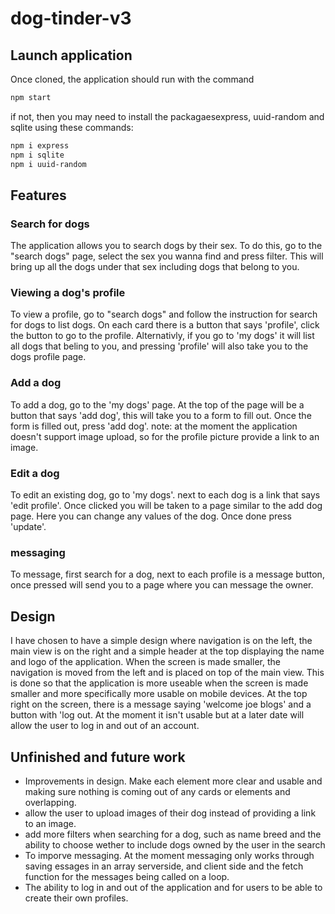 # dog-tinder-v3
## Launch application
Once cloned, the application should run with the command
```sh
npm start
```
if not, then you may need to install the packagaesexpress, uuid-random and sqlite using these commands:
```sh
npm i express
npm i sqlite
npm i uuid-random
```

## Features
### Search for dogs
The application allows you to search dogs by their sex. To do this, go to the "search dogs" page, select the sex you wanna find and press filter.
This will bring up all the dogs under that sex including dogs that belong to you.

### Viewing a dog's profile
To view a profile, go to "search dogs" and follow the instruction for search for dogs to list dogs. On each card there is a button that says 'profile',
click the button to go to the profile. Alternativly, if you go to 'my dogs' it will list all dogs that beling to you, and pressing 'profile' will
also take you to the dogs profile page.

### Add a dog
To add a dog, go to the 'my dogs' page. At the top of the page will be a button that says 'add dog', this will take you to a form to fill out.
Once the form is filled out, press 'add dog'.
note: at the moment the application doesn't support image upload, so for the profile picture provide a link to an image.

### Edit a dog
To edit an existing dog, go to 'my dogs'. next to each dog is a link that says 'edit profile'. Once clicked you will be taken to a page similar to the
add dog page. Here you can change any values of the dog. Once done press 'update'.

### messaging
To message, first search for a dog, next to each profile is a message button, once pressed will send you to a page where you can message the owner.

## Design
I have chosen to have a simple design where navigation is on the left, the main view is on the right and a simple header at the top displaying the 
name and logo of the application. When the screen is made smaller, the navigation is moved from the left and is placed on top of the main view. This is
done so that the application is more useable when the screen is made smaller and more specifically more usable on mobile devices.
At the top right on the screen, there is a message saying 'welcome joe blogs' and a button with 'log out. At the moment it isn't usable but at a later date will allow
the user to log in and out of an account.

## Unfinished and future work

* Improvements in design. Make each element more clear and usable and making sure nothing is coming out of any cards or elements and overlapping.
* allow the user to upload images of their dog instead of providing a link to an image.
* add more filters when searching for a dog, such as name breed and the ability to choose wether to include dogs owned by the user in the search
* To imporve messaging. At the moment messaging only works through saving essages in an array serverside, and client side
and the fetch function for the messages being called on a loop.
* The ability to log in and out of the application and for users to be able to create their own profiles.

